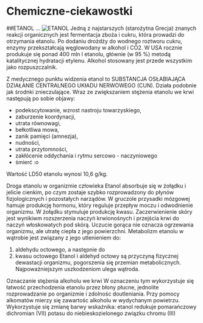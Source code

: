 Chemiczne-ciekawostki
=====================
##ETANOL ...
![ETANOL](http://upload.wikimedia.org/wikipedia/commons/7/7c/Etanol.jpg)
Jedną z najstarszych (starożytna Grecja) znanych reakcji organicznych jest fermentacja zboża i cukru, która prowadzi do otrzymania etanolu. Po dodaniu drożdży do wodnego roztworu cukru, enzymy przekształcają węglowodany w alkohol i CO2.
 W USA rocznie produkuje się ponad 400 mln l etanolu, głównie (w 95 %) metodą katalitycznej hydratacji etylenu. Alkohol stosowany jest przede wszystkim jako rozpuszczalnik.

 Z medycznego punktu widzenia etanol to SUBSTANCJA OSŁABIAJĄCA DZIAŁANIE CENTRALNEGO UKłADU NERWOWEGO (CUN). Działa podobnie jak środnki znieczulające. 
 Wraz ze zwiększaniem stężenia etanolu we krwi następują po sobie objawy:
 - podekscytowanie, wzrost nastroju towarzyskiego,
 - zaburzenie koordynacji,
- utrata równowagi,
- bełkotliwa mowa,
- zanik pamięci (amnezja),
- nudności, 
- utrata przytomności,
- zakłócenie oddychania i rytmu sercowo - naczyniowego
- śmierć :o

 Wartość LD50 etanolu wynosi 10,6 g/kg.

Droga etanolu w organizmie człowieka
 Etanol absorbuje się w żołądku i jelicie cienkim, po czym zostaje szybko rozprowadzony do płynów fizjologicznych i pozostałych narządów. W gruczole przysadki mózgowej hamuje produkcję hormonu, który reguluje przepływ moczu i odwodnienie organizmu. W żołądku stymuluje produkcję kwasu. Zaczerwienienie skóry jest wynikiwm rozszerzenia naczyń krwionośnych i przejścia krwi do naczyń włoskowatych pod skórą. Uczucie gorąca nie oznacza ogrzewania organizmu, ale utratę ciepła z jego powierzchni. 
 Metabolizm etanolu w wątrobie jest związany z jego utlenieniem do:
 1) aldehydu octowego, a następnie do
 2) kwasu octowego
 Etanol i aldehyd octowy są przyczyną fizycznej dewastacji organizmu, pogorszenia się przemian metabolicznych. Najpoważniejszym uszkodzeniom ulega wątroda. 

Oznaczanie stężenia alkoholu we krwi
 W oznaczeniu tym wykorzystuje się łatwość przechodzenia etanolu przez błony płucne, jednolite rozprowadzanie po organizmie i zdolnośc doutleniania.
 Przy pomocy alkomatów mierzy się zawartośc alkoholu w wydychanym powietrzu. Wykorzystuje się zmianę barwy wskaźnika: etanol redukuje pomarańczowy dichromian (VII) potasu do niebieskozielonego związku chromu (III) 
 
